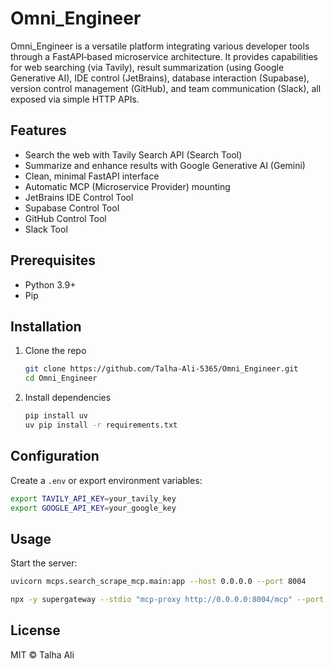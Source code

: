# Omni_Engineer

Omni_Engineer is a versatile platform integrating various developer tools through a FastAPI‑based microservice architecture. It provides capabilities for web searching (via Tavily), result summarization (using Google Generative AI), IDE control (JetBrains), database interaction (Supabase), version control management (GitHub), and team communication (Slack), all exposed via simple HTTP APIs.

## Features
- Search the web with Tavily Search API (Search Tool)
- Summarize and enhance results with Google Generative AI (Gemini)
- Clean, minimal FastAPI interface
- Automatic MCP (Microservice Provider) mounting
- JetBrains IDE Control Tool
- Supabase Control Tool
- GitHub Control Tool
- Slack Tool

## Prerequisites
- Python 3.9+
- Pip

## Installation

1. Clone the repo  
   ```bash
   git clone https://github.com/Talha-Ali-5365/Omni_Engineer.git
   cd Omni_Engineer
   ```
2. Install dependencies  
   ```bash
   pip install uv
   uv pip install -r requirements.txt
   ```

## Configuration

Create a `.env` or export environment variables:

```bash
export TAVILY_API_KEY=your_tavily_key
export GOOGLE_API_KEY=your_google_key
```

## Usage

Start the server:

```bash
uvicorn mcps.search_scrape_mcp.main:app --host 0.0.0.0 --port 8004
```
```bash
npx -y supergateway --stdio "mcp-proxy http://0.0.0.0:8004/mcp" --port 8005 --baseUrl http://localhost:8005 --ssePath /sse --messagePath /message --cors
```

## License

MIT © Talha Ali

